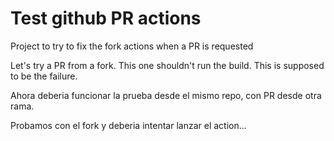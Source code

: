 # Test github PR actions

Project to try to fix the fork actions when a PR is requested

Let's try a PR from a fork. This one shouldn't run the build. This is supposed to be the failure.

Ahora deberia funcionar la prueba desde el mismo repo, con PR desde otra rama.

Probamos con el fork y deberia intentar lanzar el action...